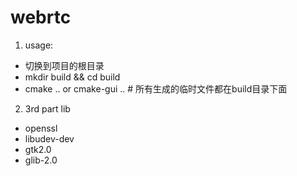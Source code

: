 webrtc
======

1. usage:

* 切换到项目的根目录
* mkdir build && cd build
* cmake .. or cmake-gui .. # 所有生成的临时文件都在build目录下面


2. 3rd part lib

* openssl
* libudev-dev
* gtk2.0
* glib-2.0